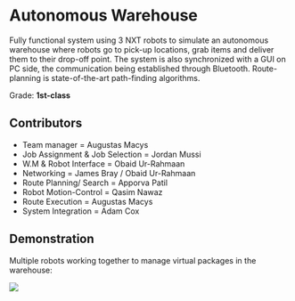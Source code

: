 # Autonomous Warehouse

Fully functional system using 3 NXT robots to simulate an autonomous warehouse where robots go to pick-up locations, grab items and deliver them to their drop-off point. The system is also synchronized with a GUI on PC side, the communication being established through Bluetooth. Route-planning is state-of-the-art path-finding algorithms.

Grade: **1st-class**

## Contributors

* Team manager = Augustas Macys
* Job Assignment & Job Selection = Jordan Mussi
* W.M & Robot Interface = Obaid Ur-Rahmaan
* Networking = James Bray / Obaid Ur-Rahmaan
* Route Planning/ Search = Apporva Patil
* Robot Motion-Control = Qasim Nawaz
* Route Execution = Augustas Macys
* System Integration = Adam Cox

## Demonstration
Multiple robots working together to manage virtual packages in the warehouse:

![](/robotics.gif)

<br/>
